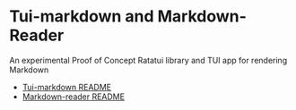 # Tui-markdown and Markdown-Reader

An experimental Proof of Concept Ratatui library and TUI app for rendering Markdown

- [Tui-markdown README](./tui-markdown/README.md)
- [Markdown-reader README](./markdown-reader/README.md)
